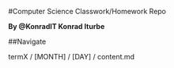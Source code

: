 #Computer Science Classwork/Homework Repo

**By @KonradIT Konrad Iturbe**

##Navigate

termX / [MONTH] / [DAY] / content.md
